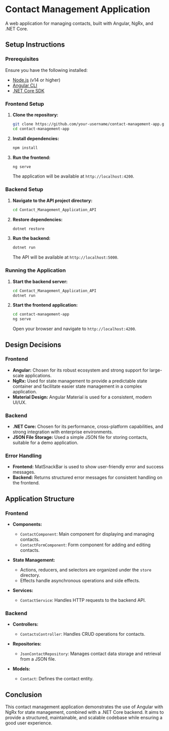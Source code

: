 # Contact Management Application

A web application for managing contacts, built with Angular, NgRx, and .NET Core.

## Setup Instructions

### Prerequisites

Ensure you have the following installed:

- [Node.js](https://nodejs.org/) (v14 or higher)
- [Angular CLI](https://angular.io/cli)
- [.NET Core SDK](https://dotnet.microsoft.com/download/dotnet-core)

### Frontend Setup

1. **Clone the repository:**

   ```bash
   git clone https://github.com/your-username/contact-management-app.git
   cd contact-management-app
   ```

2. **Install dependencies:**

   ```bash
   npm install
   ```

3. **Run the frontend:**

   ```bash
   ng serve
   ```

   The application will be available at `http://localhost:4200`.

### Backend Setup

1. **Navigate to the API project directory:**

   ```bash
   cd Contact_Management_Application_API
   ```

2. **Restore dependencies:**

   ```bash
   dotnet restore
   ```

3. **Run the backend:**

   ```bash
   dotnet run
   ```

   The API will be available at `http://localhost:5000`.

### Running the Application

1. **Start the backend server:**

   ```bash
   cd Contact_Management_Application_API
   dotnet run
   ```

2. **Start the frontend application:**

   ```bash
   cd contact-management-app
   ng serve
   ```

   Open your browser and navigate to `http://localhost:4200`.

## Design Decisions

### Frontend

- **Angular:** Chosen for its robust ecosystem and strong support for large-scale applications.
- **NgRx:** Used for state management to provide a predictable state container and facilitate easier state management in a complex application.
- **Material Design:** Angular Material is used for a consistent, modern UI/UX.

### Backend

- **.NET Core:** Chosen for its performance, cross-platform capabilities, and strong integration with enterprise environments.
- **JSON File Storage:** Used a simple JSON file for storing contacts, suitable for a demo application.

### Error Handling

- **Frontend:** MatSnackBar is used to show user-friendly error and success messages.
- **Backend:** Returns structured error messages for consistent handling on the frontend.

## Application Structure

### Frontend

- **Components:**
  - `ContactComponent`: Main component for displaying and managing contacts.
  - `ContactFormComponent`: Form component for adding and editing contacts.
- **State Management:**

  - Actions, reducers, and selectors are organized under the `store` directory.
  - Effects handle asynchronous operations and side effects.

- **Services:**
  - `ContactService`: Handles HTTP requests to the backend API.

### Backend

- **Controllers:**
  - `ContactsController`: Handles CRUD operations for contacts.
- **Repositories:**

  - `JsonContactRepository`: Manages contact data storage and retrieval from a JSON file.

- **Models:**
  - `Contact`: Defines the contact entity.

## Conclusion

This contact management application demonstrates the use of Angular with NgRx for state management, combined with a .NET Core backend. It aims to provide a structured, maintainable, and scalable codebase while ensuring a good user experience.
